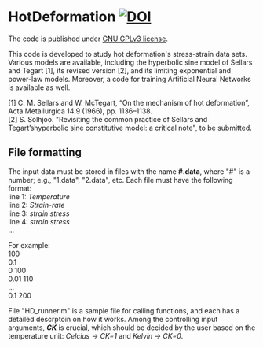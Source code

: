 # HotDeformation [![DOI](https://zenodo.org/badge/339745520.svg)](https://zenodo.org/badge/latestdoi/339745520)
The code is published under [GNU GPLv3 license](https://choosealicense.com/licenses/gpl-3.0/).


This code is developed to study hot deformation's stress-strain data sets. Various models are available, including the hyperbolic sine model of Sellars and Tegart [1], its revised version [2], and its limiting exponential and power-law models. Moreover, a code for training Artificial Neural Networks is available as well.

[1] C. M. Sellars and W. McTegart, “On the mechanism of hot deformation”, Acta Metallurgica 14.9 (1966), pp. 1136–1138.
<br />[2] S. Solhjoo. "Revisiting the common practice of Sellars and Tegart’shyperbolic sine constitutive model: a critical note", to be submitted.

## File formatting
The input data must be stored in files with the name **#.data**, where "#" is a number; e.g., "1.data", "2.data", etc. Each file must have the following format:
<br />line 1: *Temperature*
<br />line 2: *Strain-rate*
<br />line 3: *strain   stress*
<br />line 4: *strain   stress*
<br />  ...

For example:
<br />100
<br />0.1
<br />0	100
<br />0.01	110
<br />  ...
<br />0.1	200


File "HD_runner.m" is a sample file for calling functions, and each has a detailed descrptoin on how it works. Among the controlling input arguments, ***CK*** is crucial, which should be decided by the user based on the temperature unit: *Celcius -> CK=1* and *Kelvin -> CK=0*.
